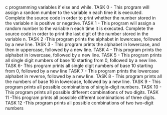c programming variables if else and while. 
TASK 0  - This program will assign a random number to the variable n each time it is executed. Complete the source code in order to print whether the number stored in the variable n is positive or negative.
TASK 1 - This program will assign a random number to the variable n each time it is executed. Complete the source code in order to print the last digit of the number stored in the variable n.
TASK 2 -This program prints the alphabet in lowercase, followed by a new line.
TASK 3 - This program prints the alphabet in lowercase, and then in uppercase, followed by a new line.
TASK 4 - This program prints the alphabet in lowercase, followed by a new line.
TASK 5 - This program prints all single digit numbers of base 10 starting from 0, followed by a new line.
TASK 6- This program prints all single digit numbers of base 10 starting from 0, followed by a new line
TASK 7 - This program  prints the lowercase alphabet in reverse, followed by a new line.
TASK 8 - This program prints all the numbers of base 16 in lowercase, followed by a new line.
TASK 9 - This program prints all possible combinations of single-digit numbers.
TASK 10 - This program prints all possible different combinations of two digits.
TASK 11 -This program prints all possible different combinations of three digits.
TASK 12 -This program prints all possible combinations of two two-digit numbers
